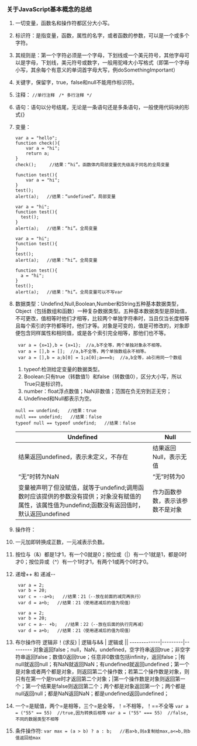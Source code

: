 ### 关于JavaScript基本概念的总结
1. 一切变量，函数名和操作符都区分大小写。
1. 标识符：是指变量，函数，属性的名字，或者函数的参数，可以是一个或多个字符。
 1. 其规则是：第一个字符必须是一个字母，下划线或一个美元符号，其他字母可以是字母，下划线，美元符号或数字，一般用驼峰大小写格式（即第一个字母小写，其余每个有意义的单词首字母大写，例doSomethingImportant）
 2. 关键字，保留字，true，false和null不能用作标识符。
1. 注释：
`//单行注释`
` /* 多行注释 */`

1. 语句：语句以分号结尾，无论是一条语句还是多条语句，一般使用代码块的形式{}
2. 变量：
    ```
    var a = "hello";
    function check(){
        var a = "hi";
        return a;
    }
    check();     //结果：“hi”。函数体内局部变量优先级高于同名的全局变量
    ```
    ```
    function test(){
        var a = "hi";
    }
    test();
    alert(a);	//结果：“undefined”。局部变量
    ```
    ```
    var a = "hi";
    function test(){
      test();
    }
    alert(a);   //结果：“hi”。全局变量
    ```
    ```
    var a = "hi";
    function test(){
    }
    test();
    alert(a);   //结果：“hi”。全局变量
    ```
    ```
    function test(){
      a = "hi";
    }
    test();
    alert(a);   //结果：“hi”。全局变量可以不写var
    ```

1. 数据类型：Undefind,Null,Boolean,Number和String五种基本数据类型，Object（包括数组和函数）一种复杂数据类型。五种基本数据类型是原始值，不可更改，值相等时他们才相等，比较两个单独字符串时，当且仅当长度相等且每个索引的字符都等时，他们才等。对象是可变的，值是可修改的，对象即便包含同样属性和相同值，或是各个索引完全相等，那他们也不等。
    ```
     var a = {x=1},b = {x=1};  //a,b不全等，两个单独对象永不相等。
     var a = [],b = [];  //a,b不全等，两个单独数组永不相等。
     var a = [],b = a;b[0] = 1;a[0];a===b;  //a,b全等，ab引用同一个数组
    ```
     1. typeof:检测给定变量的数据类型。
     2. Boolean:只有true（转数值1）和false（转数值0），区分大小写，所以True只是标识符。
     3. number：float浮点数值；NaN非数值；范围在负无穷到正无穷；
     4. Undefined和Null都表示为空。
    ```
    null == undefind;   //结果：true
    null === undefind;   //结果：false
    typeof null == typeof undefind;   //结果：false
    ```
    | Undefined | Null |
    |--------|--------|
    |  结果返回undefined，表示未定义，不存在      |   结果返回Null，表示无值    |
    |  “无”时转为NaN      |   “无”时转为0     |
    |  变量被声明了但没赋值，就等于undefind;调用函数时应该提供的参数没有提供；对象没有赋值的属性，该属性值为undefind;函数没有返回值时，默认返回undefined     |   作为函数参数，表示该参数不是对象     |

1. 操作符：
 1. 一元加即转换成正数，一元减表示负数。
 2. 按位与（&）都是1才1，有一个0就是0；按位或（|）有一个1就是1，都是0时才0；按位异或（^）有一个1时才1，有两个1或两个0时才0。
 3. 递增++ 和 递减--
    ```
     var a = 2;
     var b = 20;
     var c = --a+b;   //结果：21（--放在前面的减完再执行）
     var d = a+b;   //结果：21（使用递减后的值为现值）
    ```
    ```
     var a = 2;
     var b = 20;
     var c = a-- +b;   //结果：22（--放在后面的执行完再减）
     var d = a+b;   //结果：21（使用递减后的值为现值）
    ```
 4. 布尔操作符
     逻辑非！(求反) | 逻辑与&& | 逻辑或 &vert;&vert;
     -------------|---------|---------
     对象返回false；null，NaN，undefined，空字符串返回true；非空字符串返回false；数值0返回true；任意非0数值包括infinity，返回false；|有null就返回null；有NaN就返回NaN；有undefined就返回undefined；第一个是对象或者两个都是对象，则返回第二个操作数；若第二个操作数是对象，则只有在第一个是true时才返回第二个对象；|第一个操作数是对象则返回第一个；第一个结果是false则返回第二个；两个都是对象返回第一个；两个都是null返回null；都是NaN返回NaN；都是undefined返回undefined；

1. 一个=是赋值，两个=是相等，三个=是全等，！=不相等，！==不全等
    `var a = ("55" == 55)  //true,因为转换后相等`
    `var a = ("55" === 55)  //false,不同的数据类型不相等`
1. 条件操作符:
	`var max = (a > b) ? a : b;   //若a>b,则a复制给max,a<=b,则b值返回给max`

